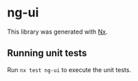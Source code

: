 # ng-ui

This library was generated with [Nx](https://nx.dev).

## Running unit tests

Run `nx test ng-ui` to execute the unit tests.
